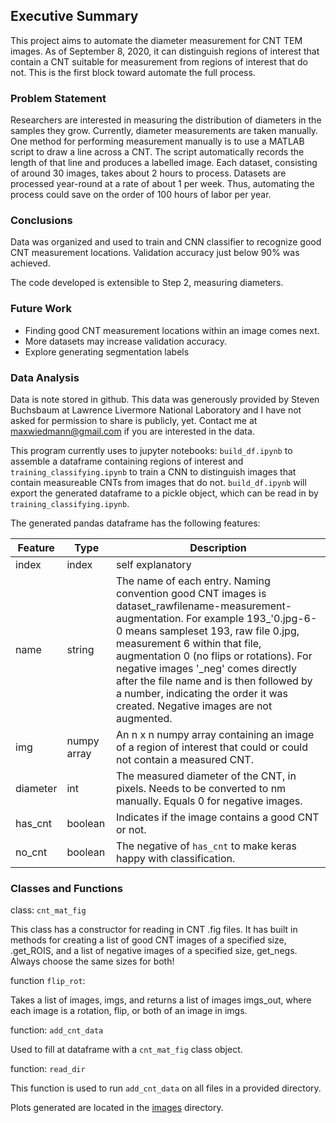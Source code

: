 ## Executive Summary

This project aims to automate the diameter measurement for CNT TEM images.
As of September 8, 2020, it can distinguish regions of interest that contain
a CNT suitable for measurement from regions of interest that do not. This is
the first block toward automate the full process.

### Problem Statement

Researchers are interested in measuring the distribution of diameters in the samples they grow. Currently, diameter measurements are taken manually.
One method for performing measurement manually is to use a MATLAB script to draw a line across a CNT.
The script automatically records the length of that line and produces a labelled image.
Each dataset, consisting of around 30 images, takes about 2 hours to process.
Datasets are processed year-round at a rate of about 1 per week. Thus, automating the process could save on the order of 100 hours of labor per year.


### Conclusions

Data was organized and used to train and CNN classifier to recognize good CNT measurement locations. Validation accuracy just below 90% was achieved.

The code developed is extensible to Step 2,  measuring diameters.


### Future Work

* Finding good CNT measurement locations within an image comes next.
* More datasets may increase validation accuracy.
* Explore generating segmentation labels


### Data Analysis

Data is note stored in github. This data was generously provided by Steven Buchsbaum at Lawrence Livermore National Laboratory and I have not asked for permission to share is publicly, yet. Contact me at maxwiedmann@gmail.com if you are interested in the data.

This program currently uses to jupyter notebooks: `build_df.ipynb` to assemble a dataframe containing regions of interest and `training_classifying.ipynb` to train a CNN to distinguish images that contain measureable CNTs from images that do not. `build_df.ipynb` will export the generated dataframe to a pickle object, which can be read in by `training_classifying.ipynb`.

The generated pandas dataframe has the following features:

|Feature|Type|Description|
|--------|-----------|------|
|index   |index      |self explanatory|
|name    |string     |The name of each entry. Naming convention good CNT images is dataset_rawfilename-measurement-augmentation. For example 193_'0.jpg-6-0 means sampleset 193, raw file 0.jpg, measurement 6 within that file, augmentation 0 (no flips or rotations). For negative images '_neg' comes directly after the file name and is then followed by a number, indicating the order it was created. Negative images are not augmented.|
|img     |numpy array|An n x n numpy array containing an image of a region of interest that could or could not contain a measured CNT.|
|diameter|int        |The measured diameter of the CNT, in pixels. Needs to be converted to nm manually. Equals 0 for negative images.|
|has_cnt |boolean    |Indicates if the image contains a good CNT or not.|
|no_cnt  |boolean    |The negative of `has_cnt` to make keras happy with classification.|



### Classes and Functions

class: `cnt_mat_fig`

This class has a constructor for reading in CNT .fig files. It has built in methods for creating a list of good CNT images of a specified size, .get_ROIS, and a list of negative images of a specified size, get_negs. Always choose the same sizes for both!

function `flip_rot`:

Takes a list of images, imgs, and returns a list of images imgs_out,
where each image is a rotation, flip, or both of an image in imgs.

function: `add_cnt_data`

Used to fill at dataframe with a `cnt_mat_fig` class object.

function: `read_dir`

This function is used to run `add_cnt_data` on all files in a provided directory.

Plots generated are located in the [images](./images/) directory.
